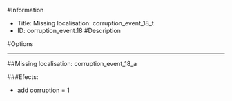 #Information
 - Title: Missing localisation: corruption_event_18_t
 - ID: corruption_event.18
#Description

#Options

___
##Missing localisation: corruption_event_18_a

###Efects:<ul><li>add corruption = 1</li></ul>
